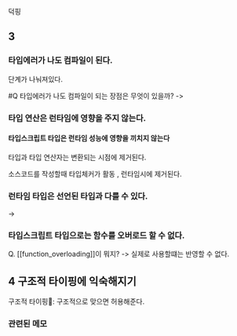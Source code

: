 ---
---

덕핑
## 3
### 타입에러가 나도 컴파일이 된다.
단계가 나눠져있다.

#Q 타입에러가 나도 컴파일이 되는 장점은 무엇이 있을까?
-> 

### 타입 연산은 런타임에 영향을 주지 않는다.
	
#### 타입스크립트 타입은 런타임 성능에 영향을 끼치지 않는다
타입과 타입 연산자는 변환되는 시점에 제거된다.

소스코드를 작성할때 타입체커가 활동 , 런타임시에 제거된다. 


### 런타임 타입은 선언된 타입과 다를 수 있다.
-> 


### 타입스크립트 타입으로는 함수를 오버로드 할 수 없다.
Q. [[function_overloading]]이 뭐지? 
-> 실제로 사용할떄는 반영할 수 없다. 






## 4 구조적 타이핑에 익숙해지기 
구조적 타이핑: 구조적으로 맞으면 허용해준다. 






### 관련된 메모
